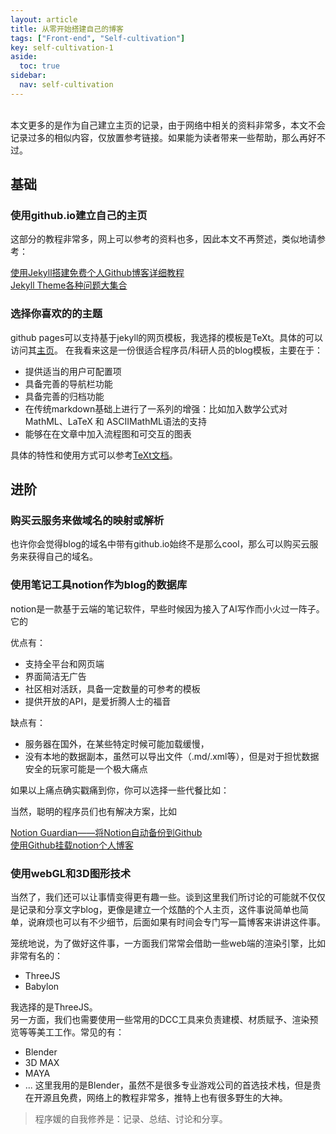 ```yaml
---
layout: article
title: 从零开始搭建自己的博客
tags: ["Front-end", "Self-cultivation"]
key: self-cultivation-1
aside:
  toc: true
sidebar:
  nav: self-cultivation
---
```



<br />
本文更多的是作为自己建立主页的记录，由于网络中相关的资料非常多，本文不会记录过多的相似内容，仅放置参考链接。如果能为读者带来一些帮助，那么再好不过。

## 基础

### 使用github.io建立自己的主页
这部分的教程非常多，网上可以参考的资料也多，因此本文不再赘述，类似地请参考：

[使用Jekyll搭建免费个人Github博客详细教程](https://blog.csdn.net/weixin_44814196/article/details/118684831)  
[Jekyll Theme各种问题大集合](https://www.jianshu.com/p/5425e77263ac)

### 选择你喜欢的的主题

github pages可以支持基于jekyll的网页模板，我选择的模板是TeXt。具体的可以访问其[主页](https://github.com/kitian616/jekyll-TeXt-theme)。
在我看来这是一份很适合程序员/科研人员的blog模板，主要在于：

- 提供适当的用户可配置项
- 具备完善的导航栏功能
- 具备完善的归档功能
- 在传统markdown基础上进行了一系列的增强：比如加入数学公式对MathML、LaTeX 和 ASCIIMathML语法的支持
- 能够在在文章中加入流程图和可交互的图表

具体的特性和使用方式可以参考[TeXt文档](https://kitian616.github.io/jekyll-TeXt-theme/docs/zh/quick-start)。

## 进阶

### 购买云服务来做域名的映射或解析
也许你会觉得blog的域名中带有github.io始终不是那么cool，那么可以购买云服务来获得自己的域名。

### 使用笔记工具notion作为blog的数据库

notion是一款基于云端的笔记软件，早些时候因为接入了AI写作而小火过一阵子。它的

优点有：

- 支持全平台和网页端
- 界面简洁无广告
- 社区相对活跃，具备一定数量的可参考的模板
- 提供开放的API，是爱折腾人士的福音

缺点有：

- 服务器在国外，在某些特定时候可能加载缓慢，
- 没有本地的数据副本，虽然可以导出文件（.md/.xml等），但是对于担忧数据安全的玩家可能是一个极大痛点

如果以上痛点确实戳痛到你，你可以选择一些代餐比如：

当然，聪明的程序员们也有解决方案，比如

[Notion Guardian——将Notion自动备份到Github](https://blog.csdn.net/qq_39555106/article/details/126047247?spm=1001.2101.3001.6650.5&utm_medium=distribute.pc_relevant.none-task-blog-2%7Edefault%7EBlogCommendFromBaidu%7ERate-5-126047247-blog-124481523.235%5Ev36%5Epc_relevant_default_base3&depth_1-utm_source=distribute.pc_relevant.none-task-blog-2%7Edefault%7EBlogCommendFromBaidu%7ERate-5-126047247-blog-124481523.235%5Ev36%5Epc_relevant_default_base3&utm_relevant_index=6)  
[使用Github挂载notion个人博客](https://blog.csdn.net/weixin_45878348/article/details/124481523)

### 使用webGL和3D图形技术

当然了，我们还可以让事情变得更有趣一些。谈到这里我们所讨论的可能就不仅仅是记录和分享文字blog，更像是建立一个炫酷的个人主页，这件事说简单也简单，说麻烦也可以有不少细节，后面如果有时间会专门写一篇博客来讲讲这件事。

笼统地说，为了做好这件事，一方面我们常常会借助一些web端的渲染引擎，比如非常有名的：
- ThreeJS
- Babylon

我选择的是ThreeJS。  
另一方面，我们也需要使用一些常用的DCC工具来负责建模、材质赋予、渲染预览等等美工工作。常见的有：
- Blender
- 3D MAX
- MAYA
- ...
这里我用的是Blender，虽然不是很多专业游戏公司的首选技术栈，但是贵在开源且免费，网络上的教程非常多，推特上也有很多野生的大神。

> 程序媛的自我修养是：记录、总结、讨论和分享。
